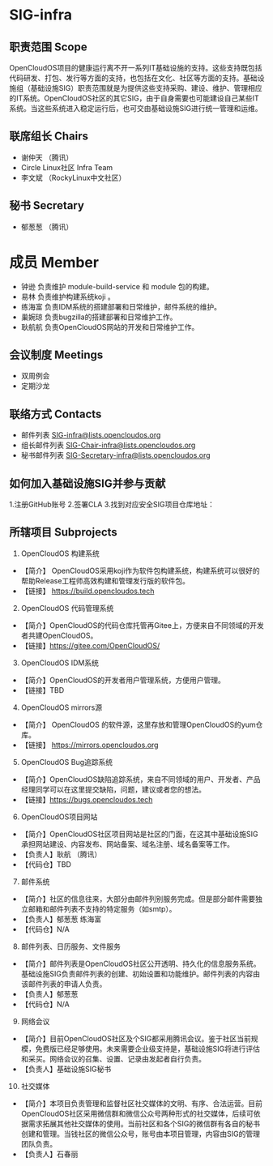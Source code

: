 # SIG-infra

## 职责范围 Scope
OpenCloudOS项目的健康运行离不开一系列IT基础设施的支持。这些支持既包括代码研发、打包、发行等方面的支持，也包括在文化、社区等方面的支持。基础设施组（基础设施SIG）职责范围就是为提供这些支持采购、建设、维护、管理相应的IT系统。OpenCloudOS社区的其它SIG，由于自身需要也可能建设自己某些IT系统。当这些系统进入稳定运行后，也可交由基础设施SIG进行统一管理和运维。

## 联席组长 Chairs
* 谢仲天 （腾讯）
* Circle Linux社区 Infra Team
* 李文斌 （RockyLinux中文社区）

## 秘书 Secretary
* 郁葱葱 （腾讯）

# 成员 Member

- 钟逊    负责维护 module-build-service 和 module 包的构建。
- 易林    负责维护构建系统koji 。
- 练海富  负责IDM系统的搭建部署和日常维护，邮件系统的维护。
- 巢婉琼  负责bugzilla的搭建部署和日常维护工作。
- 耿航航  负责OpenCloudOS网站的开发和日常维护工作。

## 会议制度 Meetings
- 双周例会
- 定期沙龙 

## 联络方式 Contacts
* 邮件列表 SIG-infra@lists.opencloudos.org
* 组长邮件列表 SIG-Chair-infra@lists.opencloudos.org
* 秘书邮件列表 SIG-Secretary-infra@lists.opencloudos.org

## 如何加入基础设施SIG并参与贡献

1.注册GitHub账号
2.签署CLA
3.找到对应安全SIG项目仓库地址：
  
## 所辖项目 Subprojects

1. OpenCloudOS 构建系统 
 - 【简介】 OpenCloudOS采用koji作为软件包构建系统，构建系统可以很好的帮助Release工程师高效构建和管理发行版的软件包。
 - 【链接】 https://build.opencloudos.tech
 
2. OpenCloudOS 代码管理系统
 - 【简介】OpenCloudOS的代码仓库托管再Gitee上，方便来自不同领域的开发者共建OpenCloudOS。
 - 【链接】https://gitee.com/OpenCloudOS/
 
3. OpenCloudOS IDM系统
 - 【简介】OpenCloudOS的开发者用户管理系统，方便用户管理。
 - 【链接】TBD

4. OpenCloudOS mirrors源
 - 【简介】 OpenCloudOS 的软件源，这里存放和管理OpenCloudOS的yum仓库。
 - 【链接】 https://mirrors.opencloudos.org

5. OpenCloudOS Bug追踪系统 
 - 【简介】OpenCloudOS缺陷追踪系统，来自不同领域的用户、开发者、产品经理同学可以在这里提交缺陷，问题，建议或者您的想法。
 - 【链接】https://bugs.opencloudos.tech

6. OpenCloudOS项目网站
* 【简介】OpenCloudOS社区项目网站是社区的门面，在这其中基础设施SIG承担网站建设、内容发布、网站备案、域名注册、域名备案等工作。
* 【负责人】耿航 （腾讯）
* 【代码仓】TBD

7. 邮件系统
* 【简介】社区的信息往来，大部分由邮件列别服务完成。但是部分邮件需要独立邮箱和邮件列表不支持的特定服务（如smtp）。
* 【负责人】郁葱葱 练海富
* 【代码仓】N/A

8. 邮件列表、日历服务、文件服务
* 【简介】邮件列表是OpenCloudOS社区公开透明、持久化的信息服务系统。基础设施SIG负责邮件列表的创建、初始设置和功能维护。邮件列表的内容由该邮件列表的申请人负责。
* 【负责人】郁葱葱
* 【代码仓】N/A

9. 网络会议
* 【简介】目前OpenCloudOS社区及个SIG都采用腾讯会议。鉴于社区当前规模，免费版已经足够使用。未来需要企业级支持是，基础设施SIG将进行评估和采买。网络会议的召集、设置、记录由发起者自行负责。
* 【负责人】基础设施SIG秘书

10. 社交媒体
* 【简介】本项目负责管理和监督社区社交媒体的文明、有序、合法运营。目前OpenCloudOS社区采用微信群和微信公众号两种形式的社交媒体，后续可依据需求拓展其他社交媒体的使用。当前社区和各个SIG的微信群有各自的秘书创建和管理。当钱社区的微信公众号，账号由本项目管理，内容由SIG的管理团队负责。
* 【负责人】石春丽





